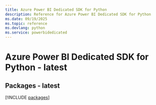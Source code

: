 ```yaml
---
title: Azure Power BI Dedicated SDK for Python
description: Reference for Azure Power BI Dedicated SDK for Python
ms.date: 09/19/2025
ms.topic: reference
ms.devlang: python
ms.service: powerbidedicated
---
```

# Azure Power BI Dedicated SDK for Python - latest
## Packages - latest
[!INCLUDE [packages](power-bi-dedicated-index.md)]